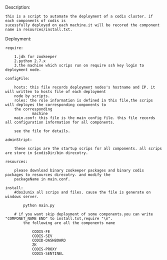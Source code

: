 Description:

	this is a script to automate the deployment of a codis cluster. if each components of codis is 
	sucessfully deployed on each machine.it will be recored the component name in resources/install.txt.
	
	

Deployment:

	require:
	
		1.jdk for zookeeper
		2.python 2.7.x 
		3.the machine which scrips run on require ssh key login to deployment node.
		
	configFile:
		
		hosts: this file records deployment nodes's hostname and IP. it will written to hosts file of each deployment 
		node by scripts.
		roles: the role information is defined in this file,the scrips will deployes the corresponding components to 
		the corresponding 
				machine
		main.conf: this file is the main config file. this file records all configuration information for all components.
		
		see the file for details.

	adminStript:

		these scrips are the startup scrips for all components. all scrips are store in $codisDir/bin direcotry.
		
	resources:
		
		please download binary zookeeper packages and binary codis packages to resources direcotry. and modify the 
		packageName in main.conf.
		
	install:
		#dos2unix all scrips and files. cause the file is generate on windows server.
		
			python main.py 
		
		# if you want skip deployment of some components.you can write "COMPONET_NAME END" to install.txt,require "\n".
			the following are all the components name
			
				CODIS-FE
				CODIS-SEV
				CODID-DASHBOARD
				ZK
				CODIS-PROXY
				CODIS-SENTINEL
		
				
